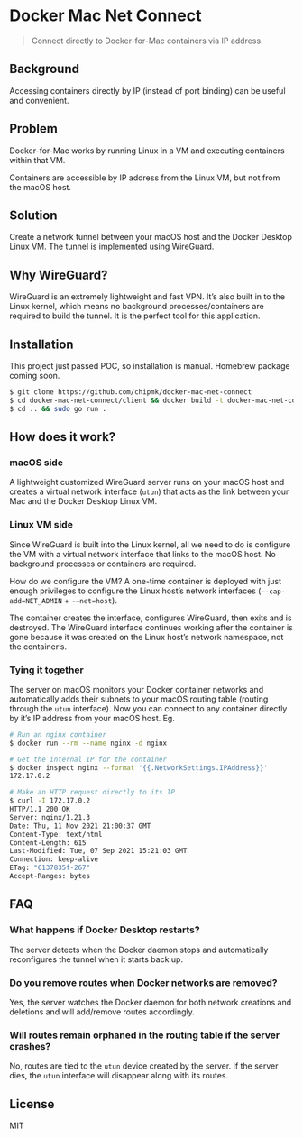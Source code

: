 # Docker Mac Net Connect

> Connect directly to Docker-for-Mac containers via IP address.

## Background

Accessing containers directly by IP (instead of port binding) can be useful and convenient.

## Problem

Docker-for-Mac works by running Linux in a VM and executing containers within that VM.

Containers are accessible by IP address from the Linux VM, but not from the macOS host.

## Solution

Create a network tunnel between your macOS host and the Docker Desktop Linux VM. The tunnel is implemented using WireGuard.

## Why WireGuard?

WireGuard is an extremely lightweight and fast VPN. It’s also built in to the Linux kernel, which means no background processes/containers are required to build the tunnel. It is the perfect tool for this application.

## Installation

This project just passed POC, so installation is manual. Homebrew package coming soon.

```bash
$ git clone https://github.com/chipmk/docker-mac-net-connect
$ cd docker-mac-net-connect/client && docker build -t docker-mac-net-connect .
$ cd .. && sudo go run .
```

## How does it work?

### macOS side

A lightweight customized WireGuard server runs on your macOS host and creates a virtual network interface (`utun`) that acts as the link between your Mac and the Docker Desktop Linux VM.

### Linux VM side

Since WireGuard is built into the Linux kernel, all we need to do is configure the VM with a virtual network interface that links to the macOS host. No background processes or containers are required.

How do we configure the VM? A one-time container is deployed with just enough privileges to configure the Linux host’s network interfaces (`—-cap-add=NET_ADMIN` + `-—net=host`).

The container creates the interface, configures WireGuard, then exits and is destroyed. The WireGuard interface continues working after the container is gone because it was created on the Linux host’s network namespace, not the container’s.

### Tying it together

The server on macOS monitors your Docker container networks and automatically adds their subnets to your macOS routing table (routing through the `utun` interface). Now you can connect to any container directly by it’s IP address from your macOS host. Eg.

```bash
# Run an nginx container
$ docker run --rm --name nginx -d nginx

# Get the internal IP for the container
$ docker inspect nginx --format '{{.NetworkSettings.IPAddress}}'
172.17.0.2

# Make an HTTP request directly to its IP
$ curl -I 172.17.0.2
HTTP/1.1 200 OK
Server: nginx/1.21.3
Date: Thu, 11 Nov 2021 21:00:37 GMT
Content-Type: text/html
Content-Length: 615
Last-Modified: Tue, 07 Sep 2021 15:21:03 GMT
Connection: keep-alive
ETag: "6137835f-267"
Accept-Ranges: bytes
```

## FAQ

### What happens if Docker Desktop restarts?

The server detects when the Docker daemon stops and automatically reconfigures the tunnel when it starts back up.

### Do you remove routes when Docker networks are removed?

Yes, the server watches the Docker daemon for both network creations and deletions and will add/remove routes accordingly.

### Will routes remain orphaned in the routing table if the server crashes?

No, routes are tied to the `utun` device created by the server. If the server dies, the `utun` interface will disappear along with its routes.

## License

MIT
